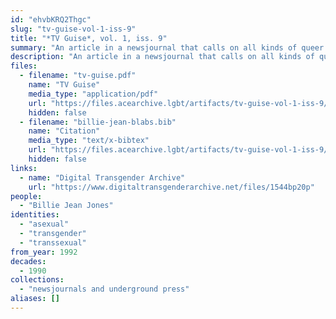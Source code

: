 ```yaml
---
id: "ehvbKRQ2Thgc"
slug: "tv-guise-vol-1-iss-9"
title: "*TV Guise*, vol. 1, iss. 9"
summary: "An article in a newsjournal that calls on all kinds of queer folks, including asexuals, to form a PAC"
description: "An article in a newsjournal that calls on all kinds of queer folks, including asexuals, to connect on issues of political need and form a PAC (CW: dated language about trans people)"
files:
  - filename: "tv-guise.pdf"
    name: "TV Guise"
    media_type: "application/pdf"
    url: "https://files.acearchive.lgbt/artifacts/tv-guise-vol-1-iss-9/tv-guise.pdf"
    hidden: false
  - filename: "billie-jean-blabs.bib"
    name: "Citation"
    media_type: "text/x-bibtex"
    url: "https://files.acearchive.lgbt/artifacts/tv-guise-vol-1-iss-9/billie-jean-blabs.bib"
    hidden: false
links:
  - name: "Digital Transgender Archive"
    url: "https://www.digitaltransgenderarchive.net/files/1544bp20p"
people:
  - "Billie Jean Jones"
identities:
  - "asexual"
  - "transgender"
  - "transsexual"
from_year: 1992
decades:
  - 1990
collections:
  - "newsjournals and underground press"
aliases: []
---
```


